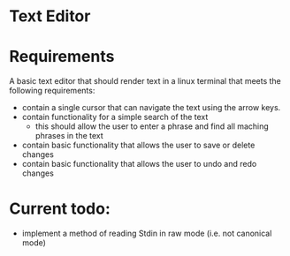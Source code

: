 # Text Editor

# Requirements
A basic text editor that should render text in a linux terminal that meets the following requirements:
* contain a single cursor that can navigate the text using the arrow keys.
* contain functionality for a simple search of the text 
    * this should allow the user to enter a phrase and find all maching phrases in the text 
* contain basic functionality that allows the user to save or delete changes
* contain basic functionality that allows the user to undo and redo changes

# Current todo:
* implement a method of reading Stdin in raw mode (i.e. not canonical mode)
